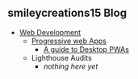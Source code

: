 ## smileycreations15 Blog

+ [Web Development](https://smileycreations15.com/blog/web-development)
  + [Progressive web Apps](https://smileycreations15.com/blog/web-development/PWA)
    + [A guide to Desktop PWAs](https://smileycreations15.com/blog/web-development/PWA/pwa-guide-1)
  + Lighthouse Audits
    + _nothing here yet_
